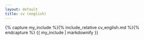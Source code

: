 ```yaml
---
layout: default
title: cv (english)
---
```


{% capture my_include %}{% include_relative cv_english.md %}{% endcapture %}
{{ my_include | markdownify }}
